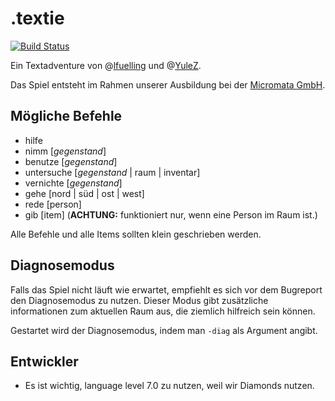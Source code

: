 .textie 
======

[![Build Status](http://ci.k40s.net/job/Textie/badge/icon)](http://ci.k40s.net/job/Textie/)

Ein Textadventure von @[lfuelling](https://github.com/lfuelling) und @[YuleZ](https://github.com/YuleZ). 

Das Spiel entsteht im Rahmen unserer Ausbildung bei der [Micromata GmbH](https://github.com/micromata).

## Mögliche Befehle

- hilfe
- nimm [*gegenstand*]
- benutze [*gegenstand*]
- untersuche [*gegenstand* | raum | inventar]
- vernichte [*gegenstand*]
- gehe [nord | süd | ost | west]
- rede [person]
- gib [item] (**ACHTUNG:** funktioniert nur, wenn eine Person im Raum ist.)

Alle Befehle und alle Items sollten klein geschrieben werden.

## Diagnosemodus
Falls das Spiel nicht läuft wie erwartet, empfiehlt es sich vor dem Bugreport den Diagnosemodus zu nutzen. 
Dieser Modus gibt zusätzliche informationen zum aktuellen Raum aus, die ziemlich hilfreich sein können.

Gestartet wird der Diagnosemodus, indem man ```-diag``` als Argument angibt.

## Entwickler
- Es ist wichtig, language level 7.0 zu nutzen, weil wir Diamonds nutzen.

